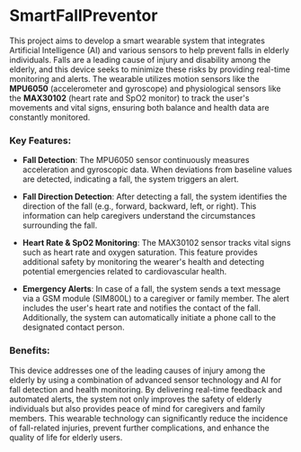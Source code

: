 # SmartFallPreventor

This project aims to develop a smart wearable system that integrates Artificial Intelligence (AI) and various sensors to help prevent falls in elderly individuals. Falls are a leading cause of injury and disability among the elderly, and this device seeks to minimize these risks by providing real-time monitoring and alerts. The wearable utilizes motion sensors like the **MPU6050** (accelerometer and gyroscope) and physiological sensors like the **MAX30102** (heart rate and SpO2 monitor) to track the user's movements and vital signs, ensuring both balance and health data are constantly monitored.

### Key Features:

- **Fall Detection**: The MPU6050 sensor continuously measures acceleration and gyroscopic data. When deviations from baseline values are detected, indicating a fall, the system triggers an alert.
  
- **Fall Direction Detection**: After detecting a fall, the system identifies the direction of the fall (e.g., forward, backward, left, or right). This information can help caregivers understand the circumstances surrounding the fall.

- **Heart Rate & SpO2 Monitoring**: The MAX30102 sensor tracks vital signs such as heart rate and oxygen saturation. This feature provides additional safety by monitoring the wearer's health and detecting potential emergencies related to cardiovascular health.

- **Emergency Alerts**: In case of a fall, the system sends a text message via a GSM module (SIM800L) to a caregiver or family member. The alert includes the user's heart rate and notifies the contact of the fall. Additionally, the system can automatically initiate a phone call to the designated contact person.

### Benefits:
This device addresses one of the leading causes of injury among the elderly by using a combination of advanced sensor technology and AI for fall detection and health monitoring. By delivering real-time feedback and automated alerts, the system not only improves the safety of elderly individuals but also provides peace of mind for caregivers and family members. This wearable technology can significantly reduce the incidence of fall-related injuries, prevent further complications, and enhance the quality of life for elderly users.

